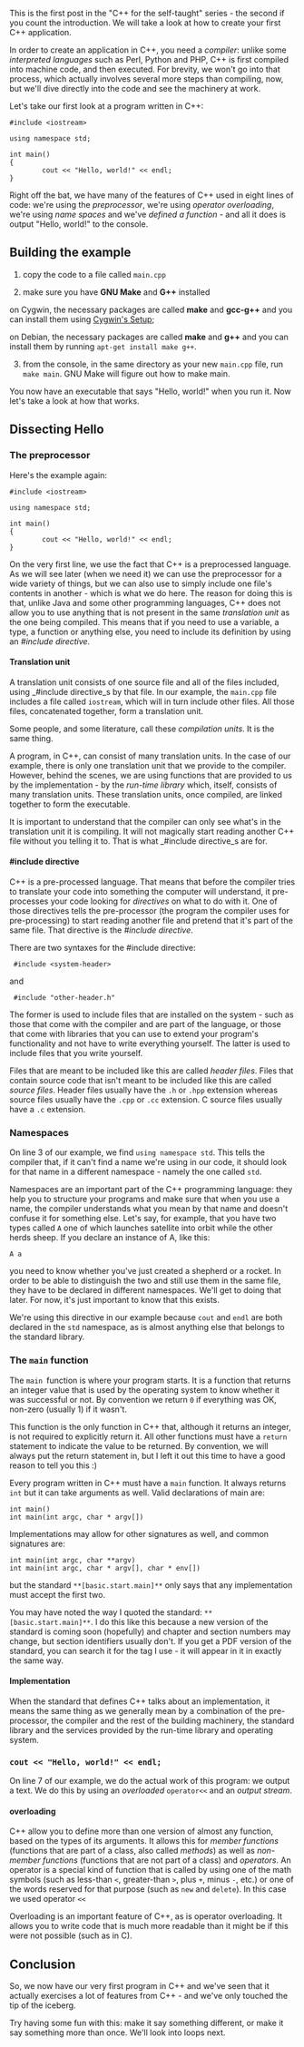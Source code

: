 This is the first post in the "C++ for the self-taught" series - the second if you count the introduction. We will take a look at how to create your first C++ application.

<!--more-->

In order to create an application in C++, you need a _compiler_: unlike some _interpreted languages_ such as Perl, Python and PHP, C++ is first compiled into machine code, and then executed. For brevity, we won't go into that process, which actually involves several more steps than compiling, now, but we'll dive directly into the code and see the machinery at work.

Let's take our first look at a program written in C++:

    #include <iostream>

    using namespace std;

    int main()
    {
            cout << "Hello, world!" << endl;
    }

Right off the bat, we have many of the features of C++ used in eight lines of code: we're using the _preprocessor_, we're using _operator overloading_, we're using _name spaces_ and we've _defined a function_ - and all it does is output "Hello, world!" to the console.

## Building the example

1. copy the code to a file called `main.cpp`

2. make sure you have **GNU Make** and **G++** installed

on Cygwin, the necessary packages are called **make** and **gcc-g++** and you can install them using [Cygwin's Setup](http://cygwin.com/setup-x86.exe);

on Debian, the necessary packages are called **make** and **g++** and you can install them by running `apt-get install make g++`.

3. from the console, in the same directory as your new `main.cpp` file, run `make main`. GNU Make will figure out how to make main.

You now have an executable that says "Hello, world!" when you run it. Now let's take a look at how that works.

## Dissecting Hello

### The preprocessor

Here's the example again:

    #include <iostream>

    using namespace std;

    int main()
    {
            cout << "Hello, world!" << endl;
    }

On the very first line, we use the fact that C++ is a preprocessed language. As we will see later (when we need it) we can use the preprocessor for a wide variety of things, but we can also use to simply include one file's contents in another - which is what we do here. The reason for doing this is that, unlike Java and some other programming languages, C++ does not allow you to use anything that is not present in the same _translation unit_ as the one being compiled. This means that if you need to use a variable, a type, a function or anything else, you need to include its definition by using an _#include directive_.

#### Translation unit

A translation unit consists of one source file and all of the files included, using \_#include directive_s by that file. In our example, the `main.cpp` file includes a file called `iostream`, which will in turn include other files. All those files, concatenated together, form a translation unit.

Some people, and some literature, call these _compilation units_. It is the same thing.

A program, in C++, can consist of many translation units. In the case of our example, there is only one translation unit that we provide to the compiler. However, behind the scenes, we are using functions that are provided to us by the implementation - by the _run-time library_ which, itself, consists of many translation units. These translation units, once compiled, are linked together to form the executable.

It is important to understand that the compiler can only see what's in the translation unit it is compiling. It will not magically start reading another C++ file without you telling it to. That is what \_#include directive_s are for.

#### #include directive

C++ is a pre-processed language. That means that before the compiler tries to translate your code into something the computer will understand, it pre-processes your code looking for _directives_ on what to do with it. One of those directives tells the pre-processor (the program the compiler uses for pre-processing) to start reading another file and pretend that it's part of the same file. That directive is the _#include directive_.

There are two syntaxes for the #include directive:

     #include <system-header>

and

     #include "other-header.h"

The former is used to include files that are installed on the system - such as those that come with the compiler and are part of the language, or those that come with libraries that you can use to extend your program's functionality and not have to write everything yourself. The latter is used to include files that you write yourself.

Files that are meant to be included like this are called _header files_. Files that contain source code that isn't meant to be included like this are called _source files_. Header files usually have the `.h` or `.hpp` extension whereas source files usually have the `.cpp` or `.cc` extension. C source files usually have a `.c` extension.

### Namespaces

On line 3 of our example, we find `using namespace std`. This tells the compiler that, if it can't find a name we're using in our code, it should look for that name in a different namespace - namely the one called `std`.

Namespaces are an important part of the C++ programming language: they help you to structure your programs and make sure that when you use a name, the compiler understands what you mean by that name and doesn't confuse it for something else. Let's say, for example, that you have two types called `A` one of which launches satellite into orbit while the other herds sheep. If you declare an instance of A, like this:

    A a

you need to know whether you've just created a shepherd or a rocket. In order to be able to distinguish the two and still use them in the same file, they have to be declared in different namespaces. We'll get to doing that later. For now, it's just important to know that this exists.

We're using this directive in our example because `cout` and `endl` are both declared in the `std` namespace, as is almost anything else that belongs to the standard library.

### The `main` function

The `main `function is where your program starts. It is a function that returns an integer value that is used by the operating system to know whether it was successful or not. By convention we return `0` if everything was OK, non-zero (usually 1) if it wasn't.

This function is the only function in C++ that, although it returns an integer, is not required to explicitly return it. All other functions must have a `return` statement to indicate the value to be returned. By convention, we will always put the return statement in, but I left it out this time to have a good reason to tell you this :)

Every program written in C++ must have a `main` function. It always returns `int` but it can take arguments as well. Valid declarations of main are:

    int main()
    int main(int argc, char * argv[])

Implementations may allow for other signatures as well, and common signatures are:

    int main(int argc, char **argv)
    int main(int argc, char * argv[], char * env[])

but the standard `**[basic.start.main]**` only says that any implementation must accept the first two.

You may have noted the way I quoted the standard: `**[basic.start.main]**`. I do this like this because a new version of the standard is coming soon (hopefully) and chapter and section numbers may change, but section identifiers usually don't. If you get a PDF version of the standard, you can search it for the tag I use - it will appear in it in exactly the same way.

#### Implementation

When the standard that defines C++ talks about an implementation, it means the same thing as we generally mean by a combination of the pre-processor, the compiler and the rest of the building machinery, the standard library and the services provided by the run-time library and operating system.

### `cout << "Hello, world!" << endl;`

On line 7 of our example, we do the actual work of this program: we output a text. We do this by using an _overloaded_ `operator<<` and an _output stream_.

#### overloading

C++ allow you to define more than one version of almost any function, based on the types of its arguments. It allows this for _member functions_ (functions that are part of a class, also called _methods_) as well as _non-member functions_ (functions that are not part of a class) and _operators_. An operator is a special kind of function that is called by using one of the math symbols (such as less-than `<`, greater-than `>`, plus `+`, minus `-`, etc.) or one of the words reserved for that purpose (such as `new` and `delete`). In this case we used operator `<<`

Overloading is an important feature of C++, as is operator overloading. It allows you to write code that is much more readable than it might be if this were not possible (such as in C).

## Conclusion

So, we now have our very first program in C++ and we've seen that it actually exercises a lot of features from C++ - and we've only touched the tip of the iceberg.

Try having some fun with this: make it say something different, or make it say something more than once. We'll look into loops next.